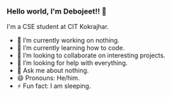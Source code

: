 ### Hello world, I'm Debojeet!! 👋

I'm a CSE student at CIT Kokrajhar.

- 🔭 I’m currently working on nothing.
- 🌱 I’m currently learning how to code.
- 👯 I’m looking to collaborate on interesting projects.
- 🤔 I’m looking for help with everything.
- 💬 Ask me about nothing.
- 😄 Pronouns: He/him.
- ⚡ Fun fact: I am sleeping.
